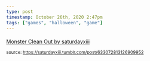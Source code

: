 ```yaml
---
type: post
timestamp: October 26th, 2020 2:47pm
tags: ["games", "halloween", "game"]
---
```

####
<a href=" https://href.li/?https://saturdayxiii.itch.io/monster-clean-out">
                        Monster Clean Out by saturdayxiii                    </a>
                
                
                
                                
<small>source: https://saturdayxiii.tumblr.com/post/633072813126909952</small>